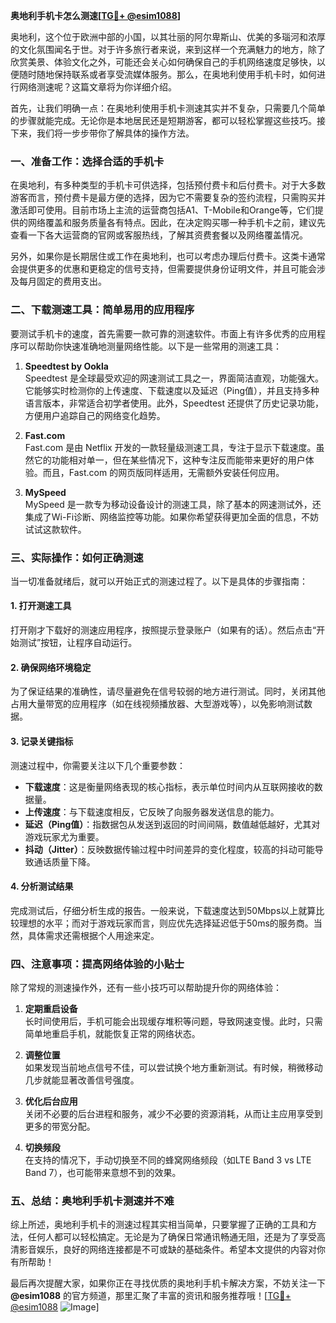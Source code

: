 **奥地利手机卡怎么测速[[TG💪+ @esim1088](https://t.me/s/esim1088)]**

奥地利，这个位于欧洲中部的小国，以其壮丽的阿尔卑斯山、优美的多瑙河和浓厚的文化氛围闻名于世。对于许多旅行者来说，来到这样一个充满魅力的地方，除了欣赏美景、体验文化之外，可能还会关心如何确保自己的手机网络速度足够快，以便随时随地保持联系或者享受流媒体服务。那么，在奥地利使用手机卡时，如何进行网络测速呢？这篇文章将为你详细介绍。

首先，让我们明确一点：在奥地利使用手机卡测速其实并不复杂，只需要几个简单的步骤就能完成。无论你是本地居民还是短期游客，都可以轻松掌握这些技巧。接下来，我们将一步步带你了解具体的操作方法。

### **一、准备工作：选择合适的手机卡**
在奥地利，有多种类型的手机卡可供选择，包括预付费卡和后付费卡。对于大多数游客而言，预付费卡是最方便的选择，因为它不需要复杂的签约流程，只需购买并激活即可使用。目前市场上主流的运营商包括A1、T-Mobile和Orange等，它们提供的网络覆盖和服务质量各有特点。因此，在决定购买哪一种手机卡之前，建议先查看一下各大运营商的官网或客服热线，了解其资费套餐以及网络覆盖情况。

另外，如果你是长期居住或工作在奥地利，也可以考虑办理后付费卡。这类卡通常会提供更多的优惠和更稳定的信号支持，但需要提供身份证明文件，并且可能会涉及每月固定的费用支出。

### **二、下载测速工具：简单易用的应用程序**
要测试手机卡的速度，首先需要一款可靠的测速软件。市面上有许多优秀的应用程序可以帮助你快速准确地测量网络性能。以下是一些常用的测速工具：

1. **Speedtest by Ookla**  
   Speedtest 是全球最受欢迎的网速测试工具之一，界面简洁直观，功能强大。它能够实时检测你的上传速度、下载速度以及延迟（Ping值），并且支持多种语言版本，非常适合初学者使用。此外，Speedtest 还提供了历史记录功能，方便用户追踪自己的网络变化趋势。

2. **Fast.com**  
   Fast.com 是由 Netflix 开发的一款轻量级测速工具，专注于显示下载速度。虽然它的功能相对单一，但在某些情况下，这种专注反而能带来更好的用户体验。而且，Fast.com 的网页版同样适用，无需额外安装任何应用。

3. **MySpeed**  
   MySpeed 是一款专为移动设备设计的测速工具，除了基本的网速测试外，还集成了Wi-Fi诊断、网络监控等功能。如果你希望获得更加全面的信息，不妨试试这款软件。

### **三、实际操作：如何正确测速**
当一切准备就绪后，就可以开始正式的测速过程了。以下是具体的步骤指南：

#### **1. 打开测速工具**
打开刚才下载好的测速应用程序，按照提示登录账户（如果有的话）。然后点击“开始测试”按钮，让程序自动运行。

#### **2. 确保网络环境稳定**
为了保证结果的准确性，请尽量避免在信号较弱的地方进行测试。同时，关闭其他占用大量带宽的应用程序（如在线视频播放器、大型游戏等），以免影响测试数据。

#### **3. 记录关键指标**
测速过程中，你需要关注以下几个重要参数：
- **下载速度**：这是衡量网络表现的核心指标，表示单位时间内从互联网接收的数据量。
- **上传速度**：与下载速度相反，它反映了向服务器发送信息的能力。
- **延迟（Ping值）**：指数据包从发送到返回的时间间隔，数值越低越好，尤其对游戏玩家尤为重要。
- **抖动（Jitter）**：反映数据传输过程中时间差异的变化程度，较高的抖动可能导致通话质量下降。

#### **4. 分析测试结果**
完成测试后，仔细分析生成的报告。一般来说，下载速度达到50Mbps以上就算比较理想的水平；而对于游戏玩家而言，则应优先选择延迟低于50ms的服务商。当然，具体需求还需根据个人用途来定。

### **四、注意事项：提高网络体验的小贴士**
除了常规的测速操作外，还有一些小技巧可以帮助提升你的网络体验：

1. **定期重启设备**  
   长时间使用后，手机可能会出现缓存堆积等问题，导致网速变慢。此时，只需简单地重启手机，就能恢复正常的网络状态。

2. **调整位置**  
   如果发现当前地点信号不佳，可以尝试换个地方重新测试。有时候，稍微移动几步就能显著改善信号强度。

3. **优化后台应用**  
   关闭不必要的后台进程和服务，减少不必要的资源消耗，从而让主应用享受到更多的带宽分配。

4. **切换频段**  
   在支持的情况下，手动切换至不同的蜂窝网络频段（如LTE Band 3 vs LTE Band 7），也可能带来意想不到的效果。

### **五、总结：奥地利手机卡测速并不难**
综上所述，奥地利手机卡的测速过程其实相当简单，只要掌握了正确的工具和方法，任何人都可以轻松搞定。无论是为了确保日常通讯畅通无阻，还是为了享受高清影音娱乐，良好的网络连接都是不可或缺的基础条件。希望本文提供的内容对你有所帮助！

最后再次提醒大家，如果你正在寻找优质的奥地利手机卡解决方案，不妨关注一下 **@esim1088** 的官方频道，那里汇聚了丰富的资讯和服务推荐哦！[[TG💪+ @esim1088](https://t.me/s/esim1088) ![Image](https://i.postimg.cc/4NQfJmqS/Snipaste-2025-05-13-00-14-12.png)]